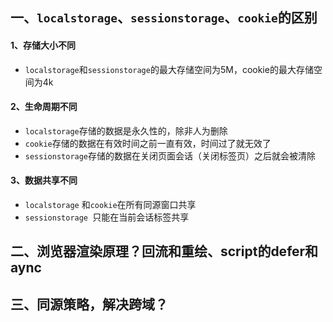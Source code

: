 ## <a name='9'>一、`localstorage`、`sessionstorage`、`cookie`的区别</a>

#### 1、存储大小不同

- `localstorage`和`sessionstorage`的最大存储空间为5M，cookie的最大存储空间为4k

#### 2、生命周期不同

- `localstorage`存储的数据是永久性的，除非人为删除
- `cookie`存储的数据在有效时间之前一直有效，时间过了就无效了
- `sessionstorage`存储的数据在关闭页面会话（关闭标签页）之后就会被清除

#### 3、数据共享不同

- `localstorage` 和`cookie`在所有同源窗口共享
- `sessionstorage `只能在当前会话标签共享

## <a name='2'>二、浏览器渲染原理？回流和重绘、script的defer和aync</a>







## <a name='2'>三、同源策略，解决跨域？</a>







